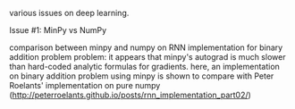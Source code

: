 various issues on deep learning.

Issue #1:
MinPy vs NumPy

comparison between minpy and numpy on RNN implementation for binary addition problem
problem: it appears that minpy's autograd is much slower than hard-coded analytic formulas for gradients. here, an implementation on binary addition problem using minpy is shown to compare with Peter Roelants' implementation on pure numpy (http://peterroelants.github.io/posts/rnn_implementation_part02/)

